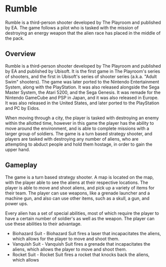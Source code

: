 # Rumble

Rumble is a third-person shooter developed by The Playroom and published by EA. The game follows a pilot who is tasked with the mission of destroying an energy weapon that the alien race has placed in the middle of the pack.

## Overview

Rumble is a third-person shooter developed by The Playroom and published by EA and published by Ubisoft. It is the first game in The Playroom's series of shooters, and the first in Ubisoft's series of shooter series (a.k.a. "Adult Swim" shooters). The game was later ported to the Nintendo Entertainment System, along with the PlayStation. It was also released alongside the Sega Master System, the Atari 5200, and the Sega Genesis. It was remade for the Nintendo GameCube and PSP in Japan, and it was also released in Europe. It was also released in the United States, and later ported to the PlayStation and PC by Eidos.

When moving through a city, the player is tasked with destroying an enemy within the allotted time, however in this game the player has the ability to move around the environment, and is able to complete missions with a larger group of soldiers. The game is a turn based strategy shooter, and players are tasked with destroying any number of aliens, who are attempting to abduct people and hold them hostage, in order to gain the upper hand.

## Gameplay

The game is a turn based strategy shooter. A map is located on the map, with the player able to see the aliens at their respective locations. The player is able to move and shoot aliens, and pick up a variety of items for their team. The player can use weapons, like a grenade launcher and a machine gun, and also can use other items, such as a skull, a gun, and power ups.

Every alien has a set of special abilities, most of which require the player to have a certain number of soldier's as well as the weapon. The player can use these abilities to their advantage.

*   Biohazard Suit - Biohazard Suit fires a laser that incapacitates the aliens, which allows for the player to move and shoot them.
*   Vanquish Suit - Vanquish Suit fires a grenade that incapacitates the aliens, which allows the player to move and shoot them.
*   Rocket Suit - Rocket Suit fires a rocket that knocks back the aliens, which allows